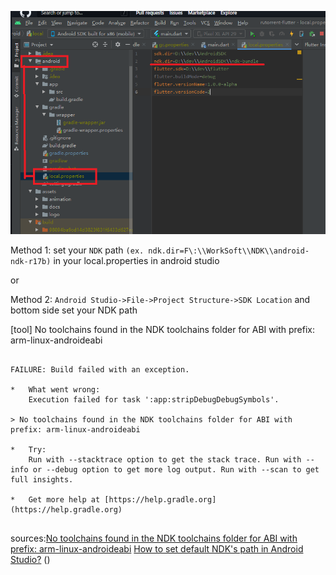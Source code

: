 



![ndk_path](data/how_to_fix_no_toolchains_found_in_the_NDK_toolchains_folder_for_ABI_with_prefix/ndk_path.png)


Method 1: set your ```NDK``` path ```(ex. ndk.dir=F\:\\WorkSoft\\NDK\\android-ndk-r17b)``` in your local.properties in android studio

or

Method 2: ```Android Studio->File->Project Structure->SDK Location``` and bottom side set your NDK path



[tool] No toolchains found in the NDK toolchains folder for ABI with prefix: arm-linux-androideabi


```

FAILURE: Build failed with an exception.

*   What went wrong:
    Execution failed for task ':app:stripDebugDebugSymbols'.

> No toolchains found in the NDK toolchains folder for ABI with prefix: arm-linux-androideabi

*   Try:
    Run with --stacktrace option to get the stack trace. Run with --info or --debug option to get more log output. Run with --scan to get full insights.

*   Get more help at [https://help.gradle.org](https://help.gradle.org)


```





sources:[No toolchains found in the NDK toolchains folder for ABI with prefix: arm-linux-androideabi](https://github.com/flutter/flutter/issues/76393)
[How to set default NDK's path in Android Studio?](https://stackoverflow.com/questions/51699984/how-to-set-default-ndks-path-in-android-studio)
()
